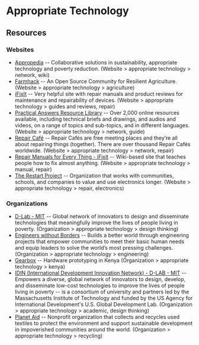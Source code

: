 # Appropriate Technology

## Resources

### Websites

- [Appropedia](http://appropedia.org) -- Collaborative solutions in sustainability, appropriate technology and poverty reduction. (Website > appropriate technology > network, wiki)
- [Farmhack](http://farmhack.net) -- An Open Source Community for Resilient Agriculture. (Website > appropriate technology > agriculture)
- [iFixIt](http://ifixit.org/) -- Very helpful site with repair manuals and product reviews for maintenance and repairability of devices. (Website > appropriate technology > guides and reviews, repair)
- [Practical Answers Resource Library](https://answers.practicalaction.org/our-resources) -- Over 2,000 online resources available, including technical briefs and drawings, and audios and videos, on a range of topics and sub-topics, and in different languages. (Website > appropriate technology > network, guide)
- [Repair Café](https://repaircafe.org/) -- Repair Cafés are free meeting places and they’re all about repairing things (together). There are over thousand Repair Cafés worldwide. (Website > appropriate technology > network, repair)
- [Repair Manuals for Every Thing - iFixit](https://ifixit.com/guide) -- Wiki-based site that teaches people how to fix almost anything. (Website > appropriate technology > manual, repair)
- [The Restart Project](https://therestartproject.org/) -- Organization that works with communities, schools, and companies to value and use electronics longer. (Website > appropriate technology > repair, electronics)



### Organizations

- [D-Lab - MIT](https://d-lab.mit.edu/) -- Global network of innovators to design and disseminate technologies that meaningfully improve the lives of people living in poverty. (Organization > appropriate technology > design thinking)
- [Engineers without Borders](http://www.ewb-usa.org/) -- Builds a better world through engineering projects that empower communities to meet their basic human needs and equip leaders to solve the world’s most pressing challenges. (Organization > appropriate technology > engineering)
- [Gearbox](http://www.gearbox.co.ke/) -- Hardware prototyping in Kenya (Organization > appropriate technology > kenya)
- [IDIN (International Development Innovation Network) - D-LAB - MIT](http://d-lab.mit.edu/idin) -- Empowers a diverse, global network of innovators to design, develop, and disseminate low-cost technologies to improve the lives of people living in poverty -- is a consortium of university and partners led by the Massachusetts Institute of Technology and funded by the US Agency for International Development's U.S. Global Development Lab. (Organization > appropriate technology > academic, design thinking)
- [Planet Aid](http://planetaid.org) -- Nonprofit organization that collects and recycles used textiles to protect the environment and support sustainable development in impoverished communities around the world. (Organization > appropriate technology > recycling)


